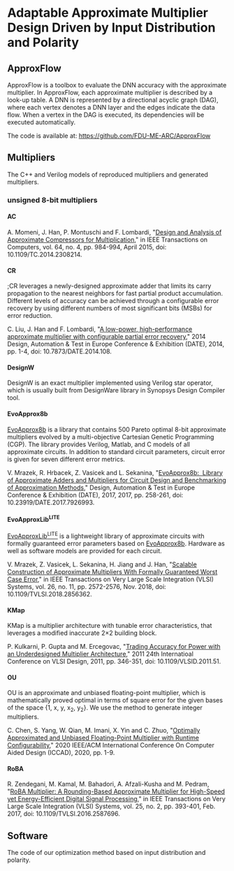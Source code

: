 # Adaptable Approximate Multiplier Design Driven by Input Distribution and Polarity

## ApproxFlow

ApproxFlow is a toolbox to evaluate the DNN accuracy with the approximate multiplier. In ApproxFlow, each approximate multiplier is described by a look-up table. A DNN is represented by a directional acyclic graph (DAG), where each vertex denotes a DNN layer and the edges indicate the data flow. When a vertex in the DAG is executed, its dependencies will be executed automatically.

The code is available at: https://github.com/FDU-ME-ARC/ApproxFlow

## Multipliers

The C++ and Verilog models of reproduced multipliers and generated multipliers.

### unsigned 8-bit multipliers

#### AC
[//]: # (AC is a multiplier with two approximate 4-2 compressors.)

A. Momeni, J. Han, P. Montuschi and F. Lombardi, "[Design and Analysis of Approximate Compressors for Multiplication](https://ieeexplore.ieee.org/abstract/document/6748013)," in IEEE Transactions on Computers, vol. 64, no. 4, pp. 984-994, April 2015, doi: 10.1109/TC.2014.2308214.

#### CR
;CR leverages a newly-designed approximate adder that limits its carry propagation to the nearest neighbors for fast partial product accumulation. Different levels of accuracy can be achieved through a configurable error recovery by using different numbers of most significant bits (MSBs) for error reduction.

C. Liu, J. Han and F. Lombardi, "[A low-power, high-performance approximate multiplier with configurable partial error recovery](https://ieeexplore.ieee.org/abstract/document/6800309)," 2014 Design, Automation & Test in Europe Conference & Exhibition (DATE), 2014, pp. 1-4, doi: 10.7873/DATE.2014.108.

#### DesignW
DesignW is an exact multiplier implemented using Verilog star operator, which is usually built from DesignWare library in Synopsys Design Compiler tool.

#### EvoApprox8b
[EvoApprox8b](http://www.fit.vutbr.cz/research/groups/ehw/approxlib/) is a library that contains 500 Pareto optimal 8-bit approximate multipliers evolved by a multi-objective Cartesian Genetic Programming (CGP). The library provides Verilog, Matlab, and C models of all approximate circuits. In addition to standard circuit parameters, circuit error is given for seven different error metrics.

V. Mrazek, R. Hrbacek, Z. Vasicek and L. Sekanina, "[EvoApprox8b:  Library of Approximate Adders and Multipliers for Circuit Design and Benchmarking of Approximation Methods](https://ieeexplore.ieee.org/abstract/document/7926993)," Design, Automation & Test in Europe Conference & Exhibition (DATE), 2017, 2017, pp. 258-261, doi: 10.23919/DATE.2017.7926993.

#### EvoApproxLib<sup>LITE</sup>
[EvoApproxLib<sup>LITE</sup>](https://ehw.fit.vutbr.cz/evoapproxlib/) is a lightweight library of approximate circuits with formally guaranteed error parameters based on [EvoApprox8b](http://www.fit.vutbr.cz/research/groups/ehw/approxlib/). Hardware as well as software models are provided for each circuit.

V. Mrazek, Z. Vasicek, L. Sekanina, H. Jiang and J. Han, "[Scalable Construction of Approximate Multipliers With Formally Guaranteed Worst Case Error](https://ieeexplore.ieee.org/abstract/document/8423431)," in IEEE Transactions on Very Large Scale Integration (VLSI) Systems, vol. 26, no. 11, pp. 2572-2576, Nov. 2018, doi: 10.1109/TVLSI.2018.2856362.

#### KMap
KMap is a multiplier architecture with tunable error characteristics, that leverages a modified inaccurate 2×2 building block.

P. Kulkarni, P. Gupta and M. Ercegovac, "[Trading Accuracy for Power with an Underdesigned Multiplier Architecture](https://ieeexplore.ieee.org/abstract/document/5718826)," 2011 24th Internatioal Conference on VLSI Design, 2011, pp. 346-351, doi: 10.1109/VLSID.2011.51.

#### OU
OU is an approximate and unbiased floating-point multiplier, which is mathematically proved optimal in terms of square error for the given bases of the space {1, x, y, x<sub>2</sub>, y<sub>2</sub>}. We use the method to generate integer multipliers.

C. Chen, S. Yang, W. Qian, M. Imani, X. Yin and C. Zhuo, "[Optimally Approximated and Unbiased Floating-Point Multiplier with Runtime Configurability](https://dl.acm.org/doi/abs/10.1145/3400302.3415702)," 2020 IEEE/ACM International Conference On Computer Aided Design (ICCAD), 2020, pp. 1-9.

#### RoBA


R. Zendegani, M. Kamal, M. Bahadori, A. Afzali-Kusha and M. Pedram, "[RoBA Multiplier: A Rounding-Based Approximate Multiplier for High-Speed yet Energy-Efficient Digital Signal Processing](https://dl.acm.org/doi/abs/10.1145/3400302.3415702)," in IEEE Transactions on Very Large Scale Integration (VLSI) Systems, vol. 25, no. 2, pp. 393-401, Feb. 2017, doi: 10.1109/TVLSI.2016.2587696.






## Software

The code of our optimization method based on input distribution and polarity. 